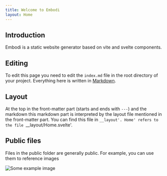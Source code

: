 ```yaml
---
title: Welcome to Embodi
layout: Home
---
```


## Introduction

Embodi is a static website generator based on vite and svelte components.

## Editing

To edit this page you need to edit the `index.md` file in the root directory of your project. Everything here is written in [Markdown](https://www.markdownguide.org/basic-syntax/).

## Layout

At the top in the front-matter part (starts and ends with `---`) and the markdown this markdown part is interpreted by the layout file mentioned in the front-matter part. You can find this file in `__layout'. Home' refers to the file `__layout/Home.svelte'.

## Public files

Files in the public folder are generally public. For example, you can use them to reference images

![Some example image]('/example.webp')